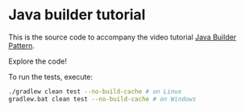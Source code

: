 # Java builder tutorial

This is the source code to accompany the video tutorial [Java Builder Pattern](https://youtu.be/sZYfZrA-gA0).

Explore the code!

To run the tests, execute:

```bash
./gradlew clean test --no-build-cache # on Linux
gradlew.bat clean test --no-build-cache # on Windows
```